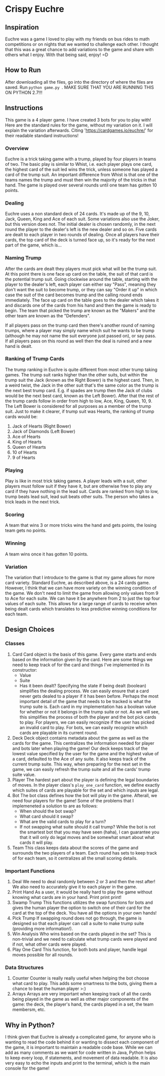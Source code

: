 # Crispy Euchre

## Inspiration
Euchre was a game I loved to play with my friends on bus rides to math competitions or on nights that we wanted to challenge each other. I thought that this was a great chance to add variations to the game and share with others what I enjoy. With that being said, enjoy! =D
## How to Run
After downloading all the files, go into the directory of where the files are saved. Run ```python game.py ```. MAKE SURE THAT YOU ARE RUNNING THIS ON PYTHON 2.7!!!
## Instructions
This game is a 4 player game. I have created 3 bots for you to play with! Here are the standard rules for the game, without my variation on it. I will explain the variation afterwards. Citing 'https://cardgames.io/euchre/' for their readable standard instructions!
### Overview
Euchre is a trick taking game with a trump, played by four players in teams of two. The basic play is similar to Whist, i.e. each player plays one card, the highest card of the suit led wins the trick, unless someone has played a card of the trump suit. An important difference from Whist is that one of the teams names the trump and must then win the majority of the tricks in that hand. The game is played over several rounds until one team has gotten 10 points.
### Dealing
Euchre uses a non standard deck of 24 cards. It's made up of the 9, 10, Jack, Queen, King and Ace of each suit. Some variations also use the Joker, but this version does not. The initial dealer is chosen randomly, in the next round the player to the dealer's left is the new dealer and so on. Five cards are dealt to each player in two rounds of dealing. Once all players have their cards, the top card of the deck is turned face up, so it's ready for the next part of the game, which is...
### Naming Trump
After the cards are dealt they players must pick what will be the trump suit. At this point there is one face up card on the table, the suit of that card is the potential trump suit. Going clockwise around the table, starting with the player to the dealer's left, each player can either say "Pass", meaning they don't want the suit to become trump, or they can say "Order it up" in which case the suit of the card becomes trump and the calling round ends immediately. The face up card on the table goes to the dealer which takes it and discards one of the cards from his hand and then the game is ready to begin. The team that picked the trump are known as the "Makers" and the other team are known as the "Defenders".

If all players pass on the trump card then there's another round of naming trumps, where a player may simply name which suit he wants to be trump (although he may not name the suit everyone just passed on), or say pass. If all players pass on this round as well then the deal is ruined and a new hand is dealt.
### Ranking of Trump Cards
The trump ranking in Euchre is quite different from most other trump taking games. The trump suit ranks higher than the other suits, but within the trump suit the Jack (known as the Right Bower) is the highest card. Then, in a weird twist, the Jack in the other suit that's the same color as the trump is the next best trump card. E.g. if spades are trump then the Jack of clubs would be the next best card, known as the Left Bower). After that the rest of the trump cards follow in order from high to low, Ace, King, Queen, 10, 9. The Left Bower is considered for all purposes as a member of the trump suit. Just to make it clearer, if trump suit was Hearts, the ranking of trump cards would be:
1. Jack of Hearts (Right Bower)
2. Jack of Diamonds (Left Bower)
3. Ace of Hearts
4. King of Hearts
5. Queen of Hearts
6. 10 of Hearts
7. 9 of Hearts

### Playing
Play is like in most trick taking games. A player leads with a suit, other players must follow suit if they have it, but are otherwise free to play any card if they have nothing in the lead suit. Cards are ranked from high to low, trump beats lead suit, lead suit beats other suits. The person who takes a trick leads in the next trick.
### Scoring
A team that wins 3 or more tricks wins the hand and gets points, the losing team gets no points.
### Winning
A team wins once it has gotten 10 points.
### Variation
The variation that I introduce to the game is that my game allows for more card variety. Standard Euchre, as described above, is a 24 cards game. However, I think that we can have more variety on the winning condition of the game. We don't need to limit the game from allowing only values from 9 to Ace for each suite. We can have it be anywhere from 2 to just the top four values of each suite. This allows for a large range of cards to receive when being dealt cards which translates to less predictive winning conditions for each team.

## Design Choices

### Classes
1. Card
Card object is the basis of this game. Every game starts and ends based on the information given by the card. Here are some things we need to keep track of for the card and things I've implemented in its constructor:
	* Value
	* Suite
	* Has it been dealt?
Specifying the state if being dealt (boolean) simplifies the dealing process. We can easily ensure that a card never gets dealed to a player if it has been before. Perhaps the most important detail of the game that needs to be tracked is what the trump suite is. Each card in my implementation has a boolean value for whether or not it belongs in the trump suite or not. As we will see, this simplifies the process of both the player and the bot pick cards to play. For players, we can easily recognize if the user has picked an invalid card to play. For bots, we can easily recognize which cards are playable in its current round.
2. Deck
Deck object contains metadata about the game as well as the cards for the game. This centralizes the information needed for player and bots later when playing the game! Our deck keeps track of the lowest value specified by the user for the game and the highest value of a card, defaulted to the Ace of any suite. It also keeps track of the current trump suite. This way, when preparing for the next set in the game, we can easily refresh the trump suite and all the cards' trump suite value.
3. Player
The hardest part about the player is defining the legal boundaries of moves. In the player class's ```play_one_card``` function, we define exactly which suites of cards are playable for the set and which inputs are legal. 
4. Bot
The bot class defines how the bot will play in the game. Afterall, we need four players for the game! Some of the problems that I implemeneted a solution to are as follows:
	* When should the bot swap?
	* What card should it swap?
	* What are the valid cards to play for a turn?
	* If not swapping what suite should it call trump?
While the bot is not the smartest bot that you may have seen (haha), I can guarantee you that it will only do legal moves and be somewhat smart about what cards it will play.
5. Team
This class keeps data about the scores of the game and surrounds the two players of a team. Each round has sets to keep track of for each team, so it centralizes all the small scoring details.

### Important Functions
1. Deal
We need to deal randomly between 2 or 3 and then the rest after! We also need to accurately give it to each player in the game.
2. Print Hand
As a user, it would be really hard to play the game without knowing what cards are in your hand. Print print print!
3. Swamp Trump
This functions utilizes the swap functions for bots and gives the human player the option to switch one of their card for the card at the top of the deck. You have all the options in your own hands!
4. Pick Trump
If swapping round does not go through, the game is designed so that each player can call a suite to make trump suite (providing more information!).
5. Win Analysis
Who wins based on the cards played in the set? This is non-trivial and we need to calculate what trump cards were played and if not, what other cards were played.
6. Play One Card
This function, for both bots and player, handle legal moves possible for all rounds.

### Data Structures
1. Counter
Counter is really really useful when helping the bot choose what card to play. This adds some smartness to the bots, giving them a chance to beat the human player >:)
2. Arrays
Arrays are very important when keeping track of all the cards being played in the game as well as other major components of the game: the deck, the player's hand, the cards played in a set, the team membersm, etc.

## Why in Python?
I think given that Euchre is already a complicated game, for anyone who is wanting to read the code behind it or wanting to dissect each component of the game, it is important to maintain a readable code base. While we can add as many comments as we want for code written in Java, Python helps to keep every loop, if statements, and movement of data readable. It is also very easy to echo the inputs and print to the terminal, which is the main console for the game!
